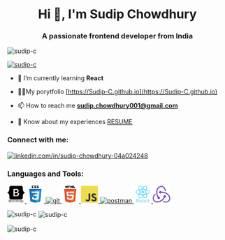 <h1 align="center">Hi 👋, I'm Sudip Chowdhury</h1>
<h3 align="center">A passionate frontend developer from India</h3>

<p align="left"> <img src="https://komarev.com/ghpvc/?username=sudip-c&label=Profile%20views&color=0e75b6&style=flat" alt="sudip-c" /> </p>

<p align="left"> <a href="https://github.com/ryo-ma/github-profile-trophy"><img src="https://github-profile-trophy.vercel.app/?username=sudip-c" alt="sudip-c" /></a> </p>

- 🌱 I’m currently learning **React**

- 👨‍💻My porytfolio [https://Sudip-C.github.io](https://Sudip-C.github.io)

- 📫 How to reach me **sudip.chowdhury001@gmail.com**

- 📄 Know about my experiences <a href="https://drive.google.com/file/d/1IG0xtWmvcgm4tMMFn3ar7vLwzUXUu3Zd/view?usp=sharing">RESUME</a>

<h3 align="left">Connect with me:</h3>
<p align="left">
<a href="https://www.linkedin.com/in/sudip-chowdhury-04a024248/" target="blank"><img align="center" src="https://raw.githubusercontent.com/rahuldkjain/github-profile-readme-generator/master/src/images/icons/Social/linked-in-alt.svg" alt="linkedin.com/in/sudip-chowdhury-04a024248" height="30" width="40" /></a>
</p>

<h3 align="left">Languages and Tools:</h3>
<p align="left"> <a href="https://getbootstrap.com" target="_blank" rel="noreferrer"> <img src="https://raw.githubusercontent.com/devicons/devicon/master/icons/bootstrap/bootstrap-plain-wordmark.svg" alt="bootstrap" width="40" height="40"/> </a> <a href="https://www.w3schools.com/css/" target="_blank" rel="noreferrer"> <img src="https://raw.githubusercontent.com/devicons/devicon/master/icons/css3/css3-original-wordmark.svg" alt="css3" width="40" height="40"/> </a> <a href="https://git-scm.com/" target="_blank" rel="noreferrer"> <img src="https://www.vectorlogo.zone/logos/git-scm/git-scm-icon.svg" alt="git" width="40" height="40"/> </a> <a href="https://www.w3.org/html/" target="_blank" rel="noreferrer"> <img src="https://raw.githubusercontent.com/devicons/devicon/master/icons/html5/html5-original-wordmark.svg" alt="html5" width="40" height="40"/> </a> <a href="https://developer.mozilla.org/en-US/docs/Web/JavaScript" target="_blank" rel="noreferrer"> <img src="https://raw.githubusercontent.com/devicons/devicon/master/icons/javascript/javascript-original.svg" alt="javascript" width="40" height="40"/> </a> <a href="https://postman.com" target="_blank" rel="noreferrer"> <img src="https://www.vectorlogo.zone/logos/getpostman/getpostman-icon.svg" alt="postman" width="40" height="40"/> </a> <a href="https://reactjs.org/" target="_blank" rel="noreferrer"> <img src="https://raw.githubusercontent.com/devicons/devicon/master/icons/react/react-original-wordmark.svg" alt="react" width="40" height="40"/> </a> <a href="https://redux.js.org" target="_blank" rel="noreferrer"> <img src="https://raw.githubusercontent.com/devicons/devicon/master/icons/redux/redux-original.svg" alt="redux" width="40" height="40"/> </a> </p>

<p><img align="left" src="https://github-readme-stats.vercel.app/api/top-langs?username=sudip-c&show_icons=true&locale=en&layout=compact" alt="sudip-c" /></p>

<p>&nbsp;<img align="center" src="https://github-readme-stats.vercel.app/api?username=sudip-c&show_icons=true&locale=en" alt="sudip-c" /></p>

<p><img align="center" src="https://github-readme-streak-stats.herokuapp.com/?user=sudip-c&" alt="sudip-c" /></p>
